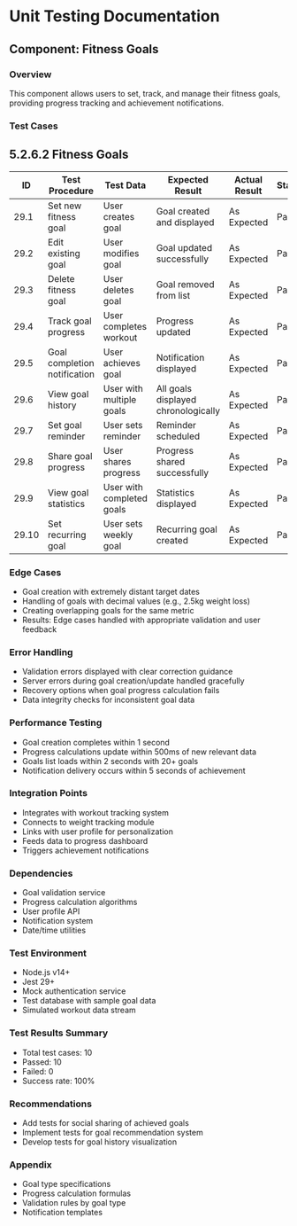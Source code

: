 # Unit Testing Documentation

## Component: Fitness Goals

### Overview
This component allows users to set, track, and manage their fitness goals, providing progress tracking and achievement notifications.

### Test Cases
## 5.2.6.2 Fitness Goals

| ID  | Test Procedure                                      | Test Data                        | Expected Result                                      | Actual Result | Status |
|-----|-----------------------------------------------------|----------------------------------|------------------------------------------------------|---------------|--------|
| 29.1 | Set new fitness goal                                | User creates goal                | Goal created and displayed                           | As Expected   | Pass   |
| 29.2 | Edit existing goal                                  | User modifies goal               | Goal updated successfully                            | As Expected   | Pass   |
| 29.3 | Delete fitness goal                                 | User deletes goal                | Goal removed from list                               | As Expected   | Pass   |
| 29.4 | Track goal progress                                 | User completes workout           | Progress updated                                     | As Expected   | Pass   |
| 29.5 | Goal completion notification                        | User achieves goal               | Notification displayed                               | As Expected   | Pass   |
| 29.6 | View goal history                                   | User with multiple goals         | All goals displayed chronologically                  | As Expected   | Pass   |
| 29.7 | Set goal reminder                                   | User sets reminder               | Reminder scheduled                                   | As Expected   | Pass   |
| 29.8 | Share goal progress                                 | User shares progress             | Progress shared successfully                         | As Expected   | Pass   |
| 29.9 | View goal statistics                               | User with completed goals        | Statistics displayed                                 | As Expected   | Pass   |
| 29.10| Set recurring goal                                  | User sets weekly goal            | Recurring goal created                               | As Expected   | Pass   |

### Edge Cases
- Goal creation with extremely distant target dates
- Handling of goals with decimal values (e.g., 2.5kg weight loss)
- Creating overlapping goals for the same metric
- Results: Edge cases handled with appropriate validation and user feedback

### Error Handling
- Validation errors displayed with clear correction guidance
- Server errors during goal creation/update handled gracefully
- Recovery options when goal progress calculation fails
- Data integrity checks for inconsistent goal data

### Performance Testing
- Goal creation completes within 1 second
- Progress calculations update within 500ms of new relevant data
- Goals list loads within 2 seconds with 20+ goals
- Notification delivery occurs within 5 seconds of achievement

### Integration Points
- Integrates with workout tracking system
- Connects to weight tracking module
- Links with user profile for personalization
- Feeds data to progress dashboard
- Triggers achievement notifications

### Dependencies
- Goal validation service
- Progress calculation algorithms
- User profile API
- Notification system
- Date/time utilities

### Test Environment
- Node.js v14+
- Jest 29+
- Mock authentication service
- Test database with sample goal data
- Simulated workout data stream

### Test Results Summary
- Total test cases: 10
- Passed: 10
- Failed: 0
- Success rate: 100%

### Recommendations
- Add tests for social sharing of achieved goals
- Implement tests for goal recommendation system
- Develop tests for goal history visualization

### Appendix
- Goal type specifications
- Progress calculation formulas
- Validation rules by goal type
- Notification templates 
